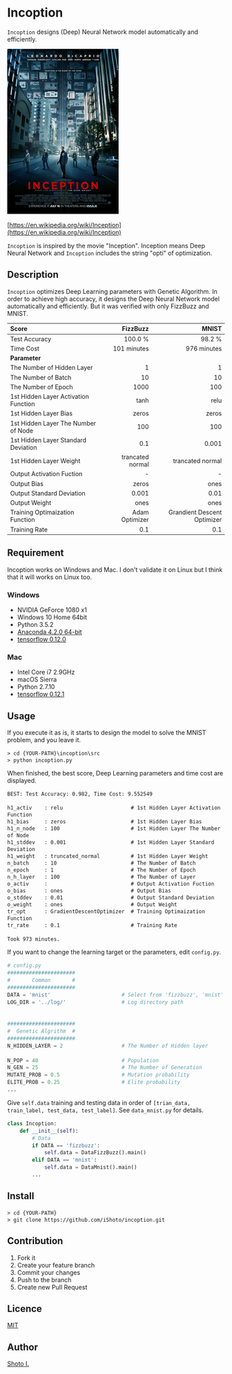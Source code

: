 Incoption
====

`Incoption` designs (Deep) Neural Network model automatically and efficiently.

![pic](inception.jpg)

[https://en.wikipedia.org/wiki/Inception](https://en.wikipedia.org/wiki/Inception)

`Incoption` is inspired by the movie "Inception".
Inception means Deep Neural Network and `Incoption` includes the string "opti" of optimization.


## Description
`Incoption` optimizes Deep Learning parameters with Genetic Algorithm.
In order to achieve high accuracy, it designs the Deep Neural Network model automatically and efficiently.
But it was verified with only FizzBuzz and MNIST.

|Score                               |FizzBuzz        |MNIST                      |
|:-----------------------------------|---------------:|--------------------------:|
|Test Accuracy                       |100.0 %         |98.2 %                     |
|Time Cost                           |101 minutes     |976 minutes                |
|**Parameter**                       |                |                           |
|The Number of Hidden Layer          |1               |1                          |
|The Number of Batch                 |10              |10                         |
|The Number of Epoch                 |1000            |100                        |
|1st Hidden Layer Activation Function|tanh            |relu                       |
|1st Hidden Layer Bias               |zeros           |zeros                      |
|1st Hidden Layer The Number of Node |100             |100                        |
|1st Hidden Layer Standard Deviation |0.1             |0.001                      |
|1st Hidden Layer Weight             |trancated normal|trancated normal           |
|Output Activation Fuction           |-               |-                          |
|Output Bias                         |zeros           |ones                       |
|Output Standard Deviation           |0.001           |0.01                       |
|Output Weight                       |ones            |ones                       |
|Training Optimaization Function     |Adam Optimizer  |Grandient Descent Optimizer|
|Training Rate                       |0.1             |0.1                        |


## Requirement
Incoption works on Windows and Mac.
I don't validate it on Linux but I think that it will works on Linux too.

### Windows
- NVIDIA GeForce 1080 x1
- Windows 10 Home 64bit
- Python 3.5.2
- [Anaconda 4.2.0 64-bit](https://www.continuum.io/downloads)
- [tensorflow 0.12.0](https://www.tensorflow.org/get_started/os_setup)

### Mac
- Intel Core i7 2.9GHz
- macOS Sierra
- Python 2.7.10
- [tensorflow 0.12.1](https://www.tensorflow.org/get_started/os_setup)


## Usage
If you execute it as is, it starts to design the model to solve the MNIST problem, and you leave it.

```
> cd {YOUR-PATH}\incoption\src
> python incoption.py
```

When finished, the best score, Deep Learning parameters and time cost are displayed.

```
BEST: Test Accuracy: 0.982, Time Cost: 9.552549

h1_activ    : relu                      # 1st Hidden Layer Activation Function
h1_bias     : zeros                     # 1st Hidden Layer Bias
h1_n_node   : 100                       # 1st Hidden Layer The Number of Node
h1_stddev   : 0.001                     # 1st Hidden Layer Standard Deviation
h1_weight   : truncated_normal          # 1st Hidden Layer Weight
n_batch     : 10                        # The Number of Batch
n_epoch     : 1                         # The Number of Epoch
n_h_layer   : 100                       # The Number of Layer
o_activ     :                           # Output Activation Fuction
o_bias      : ones                      # Output Bias
o_stddev    : 0.01                      # Output Standard Deviation
o_weight    : ones                      # Output Weight
tr_opt      : GradientDescentOptimizer  # Training Optimaization Function
tr_rate     : 0.1                       # Training Rate

Took 973 minutes.
```

If you want to change the learning target or the parameters, edit `config.py`.

```python
# config.py
######################
#       Common       #
######################
DATA = 'mnist'                       # Select from 'fizzbuzz', 'mnist'
LOG_DIR = '../log/'                  # Log directory path


######################
#  Genetic Algrithm  #
######################
N_HIDDEN_LAYER = 2                   # The Number of Hidden layer

N_POP = 40                           # Population
N_GEN = 25                           # The Number of Generation
MUTATE_PROB = 0.5                    # Mutation probability
ELITE_PROB = 0.25                    # Elite probability
...
```

Give `self.data` training and testing data in order of `[trian_data, train_label, test_data, test_label]`.
See `data_mnist.py` for details.

```python
class Incoption:
	def __init__(self):
		# Data
		if DATA == 'fizzbuzz':
			self.data = DataFizzBuzz().main()
		elif DATA == 'mnist':
			self.data = DataMnist().main()
        ...
```


## Install
```
> cd {YOUR-PATH}
> git clone https://github.com/iShoto/incoption.git
```


## Contribution
1. Fork it
2. Create your feature branch
3. Commit your changes
4. Push to the branch
5. Create new Pull Request


## Licence
[MIT](https://github.com/iShoto/incoption/blob/master/LICENSE)


## Author
[Shoto I.](https://github.com/iShoto)

